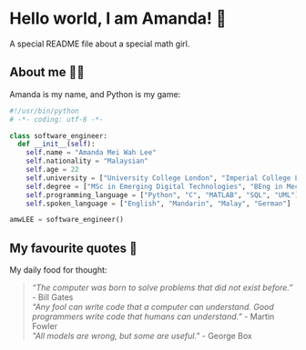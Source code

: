 # Hello world, I am Amanda! :wave:
A special README file about a special math girl.

## About me 👩‍🎓
Amanda is my name, and Python is my game:
```python
#!/usr/bin/python
# -*- coding: utf-8 -*-

class software_engineer:
  def __init__(self):
    self.name = "Amanda Mei Wah Lee"
    self.nationality = "Malaysian"
    self.age = 22
    self.university = ["University College London", "Imperial College London"]
    self.degree = ["MSc in Emerging Digital Technologies", "BEng in Mechanical Engineering"]
    self.programming_language = ["Python", "C", "MATLAB", "SQL", "UML"]
    self.spoken_language = ["English", "Mandarin", "Malay", "German"]

amwLEE = software_engineer()
```

## My favourite quotes 📖
My daily food for thought:
> _“The computer was born to solve problems that did not exist before.”_ - Bill Gates\
> _“Any fool can write code that a computer can understand. Good programmers write code that humans can understand.”_ - Martin Fowler\
> _"All models are wrong, but some are useful."_ - George Box
